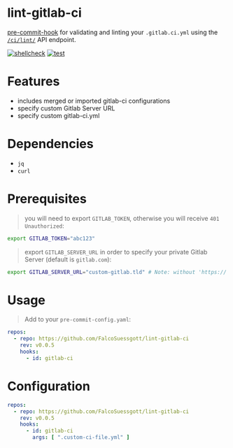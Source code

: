 # lint-gitlab-ci

[pre-commit-hook](https://pre-commit.com) for validating and linting your `.gitlab.ci.yml` using the [`/ci/lint/`](https://docs.gitlab.com/ee/api/lint.html) API endpoint.

[![shellcheck](https://github.com/FalcoSuessgott/lint-gitlab-ci/actions/workflows/shellcheck.yml/badge.svg)](https://github.com/FalcoSuessgott/lint-gitlab-ci/actions/workflows/shellcheck.yml)
[![test](https://github.com/FalcoSuessgott/lint-gitlab-ci/actions/workflows/test.yml/badge.svg)](https://github.com/FalcoSuessgott/lint-gitlab-ci/actions/workflows/test.yml)

# Features
* includes merged or imported gitlab-ci configurations
* specify custom Gitlab Server URL
* specify custom gitlab-ci.yml

# Dependencies
* `jq`
* `curl`

# Prerequisites
> you will need to export `GITLAB_TOKEN`, otherwise you will receive `401 Unauthorized`:
```sh
export GITLAB_TOKEN="abc123"
```

> export `GITLAB_SERVER_URL` in order to specify your private Gitlab Server (default is `gitlab.com`):
```sh
export GITLAB_SERVER_URL="custom-gitlab.tld" # Note: without 'https://' protocol scheme prefix
```

# Usage
> Add to your `pre-commit-config.yaml`:
```yaml
repos:
  - repo: https://github.com/FalcoSuessgott/lint-gitlab-ci
    rev: v0.0.5
    hooks:
      - id: gitlab-ci
```

# Configuration
```yaml
repos:
  - repo: https://github.com/FalcoSuessgott/lint-gitlab-ci
    rev: v0.0.5
    hooks:
      - id: gitlab-ci
        args: [ ".custom-ci-file.yml" ]
```
